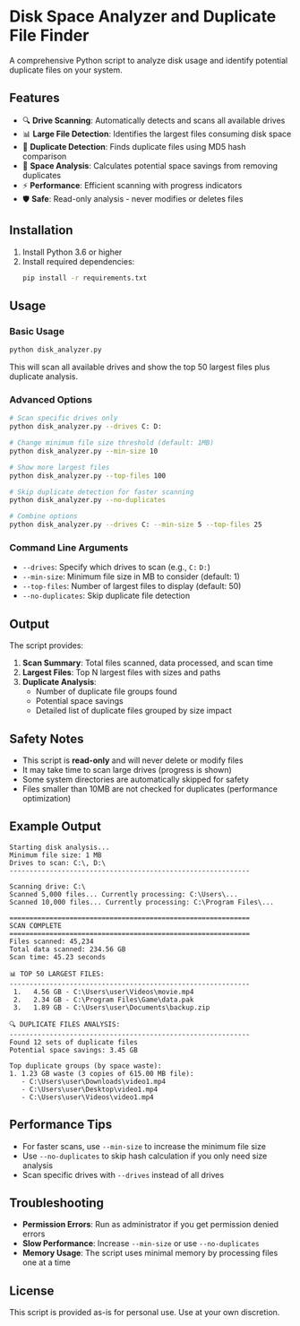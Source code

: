 # Disk Space Analyzer and Duplicate File Finder

A comprehensive Python script to analyze disk usage and identify potential duplicate files on your system.

## Features

- 🔍 **Drive Scanning**: Automatically detects and scans all available drives
- 📊 **Large File Detection**: Identifies the largest files consuming disk space
- 🔄 **Duplicate Detection**: Finds duplicate files using MD5 hash comparison
- 💾 **Space Analysis**: Calculates potential space savings from removing duplicates
- ⚡ **Performance**: Efficient scanning with progress indicators
- 🛡️ **Safe**: Read-only analysis - never modifies or deletes files

## Installation

1. Install Python 3.6 or higher
2. Install required dependencies:
   ```bash
   pip install -r requirements.txt
   ```

## Usage

### Basic Usage
```bash
python disk_analyzer.py
```
This will scan all available drives and show the top 50 largest files plus duplicate analysis.

### Advanced Options

```bash
# Scan specific drives only
python disk_analyzer.py --drives C: D:

# Change minimum file size threshold (default: 1MB)
python disk_analyzer.py --min-size 10

# Show more largest files
python disk_analyzer.py --top-files 100

# Skip duplicate detection for faster scanning
python disk_analyzer.py --no-duplicates

# Combine options
python disk_analyzer.py --drives C: --min-size 5 --top-files 25
```

### Command Line Arguments

- `--drives`: Specify which drives to scan (e.g., `C:` `D:`)
- `--min-size`: Minimum file size in MB to consider (default: 1)
- `--top-files`: Number of largest files to display (default: 50)
- `--no-duplicates`: Skip duplicate file detection

## Output

The script provides:

1. **Scan Summary**: Total files scanned, data processed, and scan time
2. **Largest Files**: Top N largest files with sizes and paths
3. **Duplicate Analysis**: 
   - Number of duplicate file groups found
   - Potential space savings
   - Detailed list of duplicate files grouped by size impact

## Safety Notes

- This script is **read-only** and will never delete or modify files
- It may take time to scan large drives (progress is shown)
- Some system directories are automatically skipped for safety
- Files smaller than 10MB are not checked for duplicates (performance optimization)

## Example Output

```
Starting disk analysis...
Minimum file size: 1 MB
Drives to scan: C:\, D:\
------------------------------------------------------------

Scanning drive: C:\
Scanned 5,000 files... Currently processing: C:\Users\...
Scanned 10,000 files... Currently processing: C:\Program Files\...

============================================================
SCAN COMPLETE
============================================================
Files scanned: 45,234
Total data scanned: 234.56 GB
Scan time: 45.23 seconds

📊 TOP 50 LARGEST FILES:
------------------------------------------------------------
 1.   4.56 GB - C:\Users\user\Videos\movie.mp4
 2.   2.34 GB - C:\Program Files\Game\data.pak
 3.   1.89 GB - C:\Users\user\Documents\backup.zip

🔍 DUPLICATE FILES ANALYSIS:
------------------------------------------------------------
Found 12 sets of duplicate files
Potential space savings: 3.45 GB

Top duplicate groups (by space waste):
1. 1.23 GB waste (3 copies of 615.00 MB file):
   - C:\Users\user\Downloads\video1.mp4
   - C:\Users\user\Desktop\video1.mp4
   - C:\Users\user\Videos\video1.mp4
```

## Performance Tips

- For faster scans, use `--min-size` to increase the minimum file size
- Use `--no-duplicates` to skip hash calculation if you only need size analysis
- Scan specific drives with `--drives` instead of all drives

## Troubleshooting

- **Permission Errors**: Run as administrator if you get permission denied errors
- **Slow Performance**: Increase `--min-size` or use `--no-duplicates`
- **Memory Usage**: The script uses minimal memory by processing files one at a time

## License

This script is provided as-is for personal use. Use at your own discretion.
